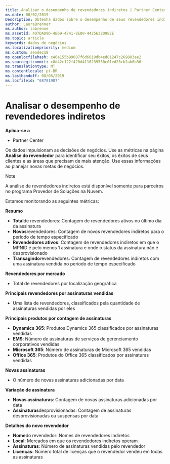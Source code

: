 ```yaml
---
title: Analisar o desempenho de revendedores indiretos | Partner Center
ms.date: 08/02/2019
Description: Obtenha dados sobre o desempenho de seus revendedores indiretos para identificar sucessos, bem como áreas que podem precisar de mais atenção.
author: LauraBrenner
ms.author: labrenne
ms.assetid: 4D7DAD9D-4B69-4741-8E80-44256320982E
ms.topic: article
keywords: dados de negócios
ms.localizationpriority: medium
ms.custom: seodec18
ms.openlocfilehash: c46a155b99087f6d6019db4ed81247c269883ae2
ms.sourcegitcommit: c8d42c122f420d4116239530c01ed28cb2ab6b30
ms.translationtype: MT
ms.contentlocale: pt-BR
ms.lasthandoff: 08/05/2019
ms.locfileid: "68781987"
---
```

# <a name="analyze-indirect-resellers-performance"></a>Analisar o desempenho de revendedores indiretos 

**Aplica-se a**
- Partner Center

Os dados impulsionam as decisões de negócios. Use as métricas na página **Análise do revendedor** para identificar seu êxitos, os êxitos de seus clientes e as áreas que precisam de mais atenção. Use essas informações ao planejar novas metas de negócios.

> [!NOTE]
> A análise de revendedores indiretos está disponível somente para parceiros no programa Provedor de Soluções na Nuvem.

Estamos monitorando as seguintes métricas:

**Resumo**  
 - **Total**de revendedores: Contagem de revendedores ativos no último dia da assinatura  
 - **Novos**revendedores: Contagem de novos revendedores indiretos para o período de tempo especificado  
 - **Revendedores ativos**: Contagem de revendedores indiretos em que o MPNID é pelo menos 1 assinatura e onde o status da assinatura não é desprovisionado  
 - **Transagindo**revendedores: Contagem de revendedores indiretos com uma assinatura vendida no período de tempo especificado  

**Revendedores por mercado**  
 - Total de revendedores por localização geográfica  

**Principais revendedores por assinaturas vendidas**
 - Uma lista de revendedores, classificados pela quantidade de assinaturas vendidas por eles  

**Principais produtos por contagem de assinaturas**  
 - **Dynamics 365**: Produtos Dynamics 365 classificados por assinaturas vendidas  
 - **EMS**: Número de assinaturas de serviços de gerenciamento corporativos vendidas  
 - **Microsoft 365**: Número de assinaturas de Microsoft 365 vendidas  
 - **Office 365**: Produtos do Office 365 classificados por assinaturas vendidas  

**Novas assinaturas**  
 - O número de novas assinaturas adicionadas por data  

**Variação de assinatura**  
 - **Novas assinaturas**: Contagem de novas assinaturas adicionadas por data  
 - **Assinaturas**desprovisionadas: Contagem de assinaturas desprovisionadas ou suspensas por data  

**Detalhes do novo revendedor**  
 - **Nome**do revendedor: Nomes de revendedores indiretos  
 - **Local**: Mercados em que os revendedores indiretos operam  
 - **Assinaturas**: Número de assinaturas vendidas pelo revendedor  
 - **Licenças**: Número total de licenças que o revendedor vendeu em todas as assinaturas  
  
  